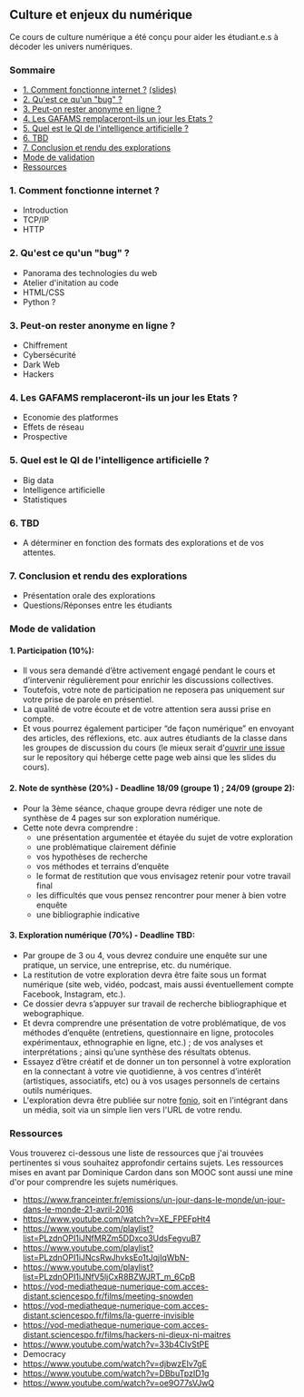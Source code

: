 ## Culture et enjeux du numérique

Ce cours de culture numérique a été conçu pour aider les étudiant.e.s à décoder les univers numériques.

### Sommaire

  - [1. Comment fonctionne internet ?](#1-comment-fonctionne-internet-) [(slides)](01)
  - [2. Qu'est ce qu'un "bug" ?](#2-quest-ce-quun-bug-)
  - [3. Peut-on rester anonyme en ligne ?](#3-peut-on-rester-anonyme-en-ligne-)
  - [4. Les GAFAMS remplaceront-ils un jour les Etats ?](#4-les-gafams-remplaceront-ils-un-jour-les-etats-)
  - [5. Quel est le QI de l'intelligence artificielle ?](#5-quel-est-le-qi-de-lintelligence-artificielle-)
  - [6. TBD](#6-tbd)
  - [7. Conclusion et rendu des explorations](#7-conclusion-et-rendu-des-explorations)
  - [Mode de validation](#mode-de-validation)
  - [Ressources](#ressources)

### 1. Comment fonctionne internet ?

  - Introduction
  - TCP/IP
  - HTTP

### 2. Qu'est ce qu'un "bug" ?

  - Panorama des technologies du web
  - Atelier d'initation au code
  - HTML/CSS
  - Python ?

### 3. Peut-on rester anonyme en ligne ?

  - Chiffrement
  - Cybersécurité
  - Dark Web
  - Hackers

### 4. Les GAFAMS remplaceront-ils un jour les Etats ?

  - Economie des platformes
  - Effets de réseau
  - Prospective

### 5. Quel est le QI de l'intelligence artificielle ?

  - Big data
  - Intelligence artificielle
  - Statistiques

### 6. TBD

  - A déterminer en fonction des formats des explorations et de vos attentes.

### 7. Conclusion et rendu des explorations

  - Présentation orale des explorations
  - Questions/Réponses entre les étudiants

### Mode de validation

#### 1. Participation (10%):

  - Il vous sera demandé d’être activement engagé pendant le cours et d’intervenir régulièrement pour enrichir les discussions collectives.
  - Toutefois, votre note de participation ne reposera pas uniquement sur votre prise de parole en présentiel.
  - La qualité de votre écoute et de votre attention sera aussi prise en compte.
  - Et vous pourrez également participer “de façon numérique” en envoyant des articles, des réflexions, etc. aux autres étudiants de la classe dans les groupes de discussion du cours (le mieux serait d'[ouvrir une issue]({{issues_url}}) sur le repository qui héberge cette page web ainsi que les slides du cours).

#### 2. Note de synthèse (20%) - Deadline 18/09 (groupe 1) ; 24/09 (groupe 2):

  - Pour la 3ème séance, chaque groupe devra rédiger une note de synthèse de 4 pages sur son exploration numérique.
  - Cette note devra comprendre :
    - une présentation argumentée et étayée du sujet de votre exploration
    - une problématique clairement définie
    - vos hypothèses de recherche
    - vos méthodes et terrains d’enquête
    - le format de restitution que vous envisagez retenir pour votre travail final
    - les difficultés que vous pensez rencontrer pour mener à bien votre enquête
    - une bibliographie indicative

#### 3. Exploration numérique (70%) - Deadline TBD:

- Par groupe de 3 ou 4, vous devrez conduire une enquête sur une pratique, un service, une entreprise, etc. du numérique.
- La restitution de votre exploration devra être faite sous un format numérique (site web, vidéo, podcast, mais aussi éventuellement compte Facebook, Instagram, etc.).
- Ce dossier devra s’appuyer sur travail de recherche bibliographique et webographique.
- Et devra comprendre une présentation de votre problématique, de vos méthodes d’enquête (entretiens, questionnaire en ligne, protocoles expérimentaux, ethnographie en ligne, etc.) ; de vos analyses et interprétations ; ainsi qu’une synthèse des résultats obtenus.
- Essayez d’être créatif et de donner un ton personnel à votre exploration en la connectant à votre vie quotidienne, à vos centres d’intérêt (artistiques, associatifs, etc) ou à vos usages personnels de certains outils numériques.
- L'exploration devra être publiée sur notre [fonio](https://fonio.medialab.sciences-po.fr/carlines), soit en l'intégrant dans un média, soit via un simple lien vers l'URL de votre rendu.


### Ressources

Vous trouverez ci-dessous une liste de ressources que j'ai trouvées pertinentes si vous souhaitez approfondir certains sujets.
Les ressources mises en avant par Dominique Cardon dans son MOOC sont aussi une mine d'or pour comprendre les sujets numériques.

  - https://www.franceinter.fr/emissions/un-jour-dans-le-monde/un-jour-dans-le-monde-21-avril-2016
  - https://www.youtube.com/watch?v=XE_FPEFpHt4
  - https://www.youtube.com/playlist?list=PLzdnOPI1iJNfMRZm5DDxco3UdsFegvuB7
  - https://www.youtube.com/playlist?list=PLzdnOPI1iJNcsRwJhvksEo1tJqjIqWbN-
  - https://www.youtube.com/playlist?list=PLzdnOPI1iJNfV5ljCxR8BZWJRT_m_6CpB
  - https://vod-mediatheque-numerique-com.acces-distant.sciencespo.fr/films/meeting-snowden
  - https://vod-mediatheque-numerique-com.acces-distant.sciencespo.fr/films/la-guerre-invisible
  - https://vod-mediatheque-numerique-com.acces-distant.sciencespo.fr/films/hackers-ni-dieux-ni-maitres
  - https://www.youtube.com/watch?v=33b4CIvStPE
  - Democracy
  - https://www.youtube.com/watch?v=djbwzEIv7gE
  - https://www.youtube.com/watch?v=DBbuTpzID1g
  - https://www.youtube.com/watch?v=oe9O77sVJwQ